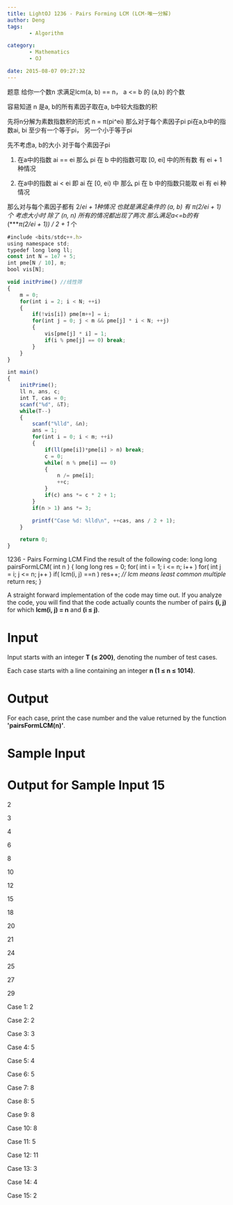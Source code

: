 ```yaml
---
title: LightOJ 1236 - Pairs Forming LCM (LCM·唯一分解)
author: Deng
tags: 
       - Algorithm

category: 
       - Mathematics
       - OJ

date: 2015-08-07 09:27:32
---
```

题意 给你一个数n 求满足lcm(a, b) == n， a <= b 的 (a,b) 的个数

容易知道 n 是a, b的所有素因子取在a, b中较大指数的积

先将n分解为素数指数积的形式 n = π(pi^ei) 那么对于每个素因子pi pi在a,b中的指数ai, bi 至少有一个等于pi， 另一个小于等于pi

先不考虑a, b的大小 对于每个素因子pi

1. 在a中的指数 ai == ei 那么 pi 在 b 中的指数可取 [0, ei] 中的所有数 有 ei + 1 种情况

2. 在a中的指数 ai < ei 即 ai 在 [0, ei) 中 那么 pi 在 b 中的指数只能取 ei 有 ei 种情况

那么对与每个素因子都有 2/*ei + 1种情况 也就是满足条件的 (a, b) 有 π(2/*ei + 1)个 考虑大小时 除了 (n, n) 所有的情况都出现了两次 那么满足a<=b的有**(****π(2/*ei + 1)) / 2 + 1** 个

```js 
#include <bits/stdc++.h>
using namespace std;
typedef long long ll;
const int N = 1e7 + 5;
int pme[N / 10], m;
bool vis[N];

void initPrime() //线性筛
{
    m = 0;
    for(int i = 2; i < N; ++i)
    {
        if(!vis[i]) pme[m++] = i;
        for(int j = 0; j < m && pme[j] * i < N; ++j)
        {
            vis[pme[j] * i] = 1;
            if(i % pme[j] == 0) break;
        }
    }
}

int main()
{
    initPrime();
    ll n, ans, c;
    int T, cas = 0;
    scanf("%d", &T);
    while(T--)
    {
        scanf("%lld", &n);
        ans = 1;
        for(int i = 0; i < m; ++i)
        {
            if(ll(pme[i])*pme[i] > n) break;
            c = 0;
            while( n % pme[i] == 0)
            {
                n /= pme[i];
                ++c;
            }
            if(c) ans *= c * 2 + 1;
        }
        if(n > 1) ans *= 3;

        printf("Case %d: %lld\n", ++cas, ans / 2 + 1);
    }

    return 0;
}
```

1236 - Pairs Forming LCM
Find the result of the following code:
long long pairsFormLCM( int n ) {
long long res = 0;
for( int i = 1; i <= n; i++ )
for( int j = i; j <= n; j++ )
if( lcm(i, j) ==n ) res++; *// lcm means least common multiple*
return res;
}

A straight forward implementation of the code may time out. If you analyze the code, you will find that the code actually counts the number of pairs **(i, j)** for which **lcm(i, j) = n** and **(i ≤ j)**.

# Input

Input starts with an integer **T (≤ 200)**, denoting the number of test cases.

Each case starts with a line containing an integer **n (1 ≤ n ≤ 1014)**.

# Output

For each case, print the case number and the value returned by the function **'pairsFormLCM(n)'**.
# Sample Input

 
# Output for Sample Input 15

2

3

4

6

8

10

12

15

18

20

21

24

25

27

29
 
Case 1: 2

Case 2: 2

Case 3: 3

Case 4: 5

Case 5: 4

Case 6: 5

Case 7: 8

Case 8: 5

Case 9: 8

Case 10: 8

Case 11: 5

Case 12: 11

Case 13: 3

Case 14: 4

Case 15: 2
